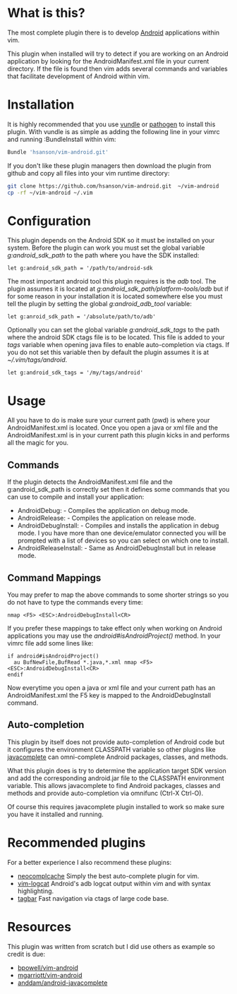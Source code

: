 # What is this?

The most complete plugin there is to develop [Android](http://www.android.com) applications within vim.

This plugin when installed will try to detect if you are working on an Android application by looking for the AndroidManifest.xml file in your current directory. If the file is found then vim adds several commands and variables that facilitate development of Android within vim.

# Installation

It is highly recommended that you use [vundle](https://github.com/gmarik/vundle) or [pathogen](https://github.com/tpope/vim-pathogen) to
install this plugin. With vundle is as simple as adding the following line in your vimrc and running :BundleInstall within vim:

```bash
Bundle 'hsanson/vim-android.git'
```

If you don't like these plugin managers then download the plugin from github and copy all files into your vim runtime
directory:

```sh
git clone https://github.com/hsanson/vim-android.git  ~/vim-android
cp -rf ~/vim-android ~/.vim
```

# Configuration

This plugin depends on the Android SDK so it must be installed on your system. Before the plugin can work you must set the global variable *g:android_sdk_path* to the path where you have the SDK installed:

```vimscript
let g:android_sdk_path = '/path/to/android-sdk
```

The most important android tool this plugin requires is the *adb* tool. The plugin assumes it is located at *g:android_sdk_path/platform-tools/adb* but if for some reason in your installation it is located somewhere else you must tell the plugin by setting the global *g:android_adb_tool* variable:

```vimscript
let g:anroid_sdk_path = '/absolute/path/to/adb'
```

Optionally you can set the global variable *g:android_sdk_tags* to the path where the android SDK ctags file is to be located. This file is added to your *tags* variable when opening java files to enable auto-completion via ctags. If you do not set this variable then by default the plugin assumes it is at *~/.vim/tags/android*.

```vimscript
let g:android_sdk_tags = '/my/tags/android'
```

# Usage

All you have to do is make sure your current path (pwd) is where your AndroidManifest.xml is located. Once you open a java or xml file and the AndroidManifest.xml is in your current path this plugin kicks in and performs all the magic for you.

## Commands

If the plugin detects the AndroidManifest.xml file and the g:android_sdk_path is correctly set then it defines some commands that you can use to compile and install your application:

 - AndroidDebug:          - Compiles the application on debug mode.
 - AndroidRelease:        - Compiles the application on release mode.
 - AndroidDebugInstall:   - Compiles and installs the application in debug mode. I you have more than one device/emulator connected
                            you will be prompted with a list of devices so you can select on which one to install.
 - AndroidReleaseInstall: - Same as AndroidDebugInstall but in release mode.

## Command Mappings

You may prefer to map the above commands to some shorter strings so you do not have to type the commands every time:

```vimscript
nmap <F5> <ESC>:AndroidDebugInstall<CR>
```

If you prefer these mappings to take effect only when working on Android applications you may use the *android#isAndroidProject()* method. In your vimrc file add some lines like:

```vimscript
if android#isAndroidProject()
  au BufNewFile,BufRead *.java,*.xml nmap <F5> <ESC>:AndroidDebugInstall<CR>
endif
```

Now everytime you open a java or xml file and your current path has an AndroidManifest.xml the F5 key is mapped to the AndroidDebugInstall command.

## Auto-completion

This plugin by itself does not provide auto-completion of Android code but it configures the environment CLASSPATH variable so other plugins like [javacomplete](https://github.com/vim-scripts/javacomplete) can omni-complete Android packages, classes, and methods.

What this plugin does is try to determine the application target SDK version and add the corresponding android.jar file to the CLASSPATH environment variable. This allows javacomplete to find Android packages, classes and methods and provide auto-completion via omnifunc (Ctrl-X Ctrl-O).

Of course this requires javacomplete plugin installed to work so make sure you have it installed and running.

# Recommended plugins

For a better experience I also recommend these plugins:

 - [neocomplcache](https://github.com/Shougo/neocomplcache) Simply the best auto-complete plugin for vim.
 - [vim-logcat](https://github.com/thinca/vim-logcat) Android's adb logcat output within vim and with syntax highlighting.
 - [tagbar](https://github.com/majutsushi/tagbar) Fast navigation via ctags of large code base.

# Resources

This plugin was written from scratch but I did use others as example so credit is due:

- [bpowell/vim-android](https://github.com/bpowell/vim-android)
- [mgarriott/vim-android](https://github.com/mgarriott/vim-android)
- [anddam/android-javacomplete](https://github.com/anddam/android-javacomplete)

